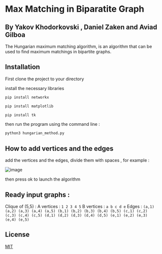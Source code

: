 # Max Matching in Biparatite Graph
## By Yakov Khodorkovski , Daniel Zaken and Aviad Gilboa 
The Hungarian maximum matching algorithm, is an algorithm that can be used to find maximum matchings in bipartite graphs. 

## Installation

First clone the project to your directory 

install the necessary libraries 

```bash
pip install networkx
```
```bash
pip install matplotlib
```
```bash
pip install tk
```

then run the program using the command line : 
```bash
python3 hungarian_method.py 
```

## How to add vertices and the edges

add the vertices and the edges, divide them with spaces , for example : 

![image](https://user-images.githubusercontent.com/66936716/171355326-020182f4-bda3-4544-a6c4-ccbf401b28ce.png)


then press ok to launch the algorithm

## Ready input graphs : 
Clique of (5,5) : 
A vertices :
```1 2 3 4 5```
B vertices : 
```a b c d e```
Edges : 
``` (a,1) (a,2) (a,3) (a,4) (a,5) (b,1) (b,2) (b,3) (b,4) (b,5) (c,1) (c,2) (c,3) (c,4) (c,5) (d,1) (d,2) (d,3) (d,4) (d,5) (e,1) (e,2) (e,3) (e,4) (e,5) ```

## License
[MIT](https://choosealicense.com/licenses/mit/)
